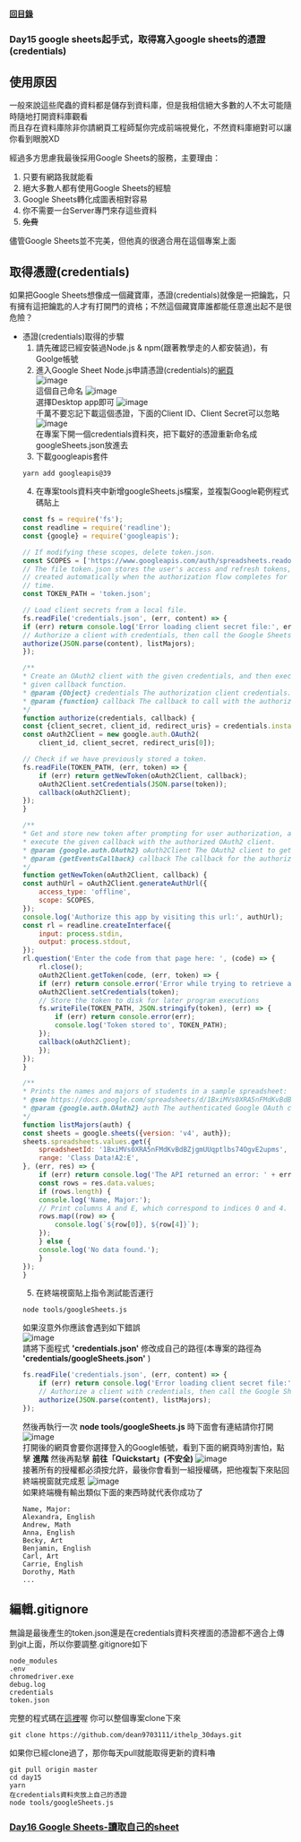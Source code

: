 #### [回目錄](../README.md)
### Day15 google sheets起手式，取得寫入google sheets的憑證(credentials)

使用原因
----
一般來說這些爬蟲的資料都是儲存到資料庫，但是我相信絕大多數的人不太可能隨時隨地打開資料庫觀看  
而且存在資料庫除非你請網頁工程師幫你完成前端視覺化，不然資料庫絕對可以讓你看到眼脫XD  

經過多方思慮我最後採用Google Sheets的服務，主要理由：
1. 只要有網路我就能看
2. 絕大多數人都有使用Google Sheets的經驗
3. Google Sheets轉化成圖表相對容易
4. 你不需要一台Server專門來存這些資料
5. ~~免費~~

儘管Google Sheets並不完美，但他真的很適合用在這個專案上面  

取得憑證(credentials)
------------------------
如果把Google Sheets想像成一個藏寶庫，憑證(credentials)就像是一把鑰匙，只有擁有這把鑰匙的人才有打開門的資格；不然這個藏寶庫誰都能任意進出起不是很危險？  

* 憑證(credentials)取得的步驟
    1. 請先確認已經安裝過Node.js & npm(跟著教學走的人都安裝過)，有Goolge帳號
    2. 進入Google Sheet Node.js申請憑證(credentials)的[網頁](https://developers.google.com/sheets/api/quickstart/nodejs)  
    ![image](./article_img/googlesheet1.png)  
    這個自己命名
    ![image](./article_img/googlesheet2.png)  
    選擇Desktop app即可
    ![image](./article_img/googlesheet3.png)  
    千萬不要忘記下載這個憑證，下面的Client ID、Client Secret可以忽略
    ![image](./article_img/googlesheet4.png)  
    在專案下開一個credentials資料夾，把下載好的憑證重新命名成googleSheets.json放進去
    3. 下載googleapis套件
    ```
    yarn add googleapis@39
    ```  
    4. 在專案tools資料夾中新增googleSheets.js檔案，並複製Google範例程式碼貼上
    ```js
    const fs = require('fs');
    const readline = require('readline');
    const {google} = require('googleapis');

    // If modifying these scopes, delete token.json.
    const SCOPES = ['https://www.googleapis.com/auth/spreadsheets.readonly'];
    // The file token.json stores the user's access and refresh tokens, and is
    // created automatically when the authorization flow completes for the first
    // time.
    const TOKEN_PATH = 'token.json';

    // Load client secrets from a local file.
    fs.readFile('credentials.json', (err, content) => {
    if (err) return console.log('Error loading client secret file:', err);
    // Authorize a client with credentials, then call the Google Sheets API.
    authorize(JSON.parse(content), listMajors);
    });

    /**
    * Create an OAuth2 client with the given credentials, and then execute the
    * given callback function.
    * @param {Object} credentials The authorization client credentials.
    * @param {function} callback The callback to call with the authorized client.
    */
    function authorize(credentials, callback) {
    const {client_secret, client_id, redirect_uris} = credentials.installed;
    const oAuth2Client = new google.auth.OAuth2(
        client_id, client_secret, redirect_uris[0]);

    // Check if we have previously stored a token.
    fs.readFile(TOKEN_PATH, (err, token) => {
        if (err) return getNewToken(oAuth2Client, callback);
        oAuth2Client.setCredentials(JSON.parse(token));
        callback(oAuth2Client);
    });
    }

    /**
    * Get and store new token after prompting for user authorization, and then
    * execute the given callback with the authorized OAuth2 client.
    * @param {google.auth.OAuth2} oAuth2Client The OAuth2 client to get token for.
    * @param {getEventsCallback} callback The callback for the authorized client.
    */
    function getNewToken(oAuth2Client, callback) {
    const authUrl = oAuth2Client.generateAuthUrl({
        access_type: 'offline',
        scope: SCOPES,
    });
    console.log('Authorize this app by visiting this url:', authUrl);
    const rl = readline.createInterface({
        input: process.stdin,
        output: process.stdout,
    });
    rl.question('Enter the code from that page here: ', (code) => {
        rl.close();
        oAuth2Client.getToken(code, (err, token) => {
        if (err) return console.error('Error while trying to retrieve access token', err);
        oAuth2Client.setCredentials(token);
        // Store the token to disk for later program executions
        fs.writeFile(TOKEN_PATH, JSON.stringify(token), (err) => {
            if (err) return console.error(err);
            console.log('Token stored to', TOKEN_PATH);
        });
        callback(oAuth2Client);
        });
    });
    }

    /**
    * Prints the names and majors of students in a sample spreadsheet:
    * @see https://docs.google.com/spreadsheets/d/1BxiMVs0XRA5nFMdKvBdBZjgmUUqptlbs74OgvE2upms/edit
    * @param {google.auth.OAuth2} auth The authenticated Google OAuth client.
    */
    function listMajors(auth) {
    const sheets = google.sheets({version: 'v4', auth});
    sheets.spreadsheets.values.get({
        spreadsheetId: '1BxiMVs0XRA5nFMdKvBdBZjgmUUqptlbs74OgvE2upms',
        range: 'Class Data!A2:E',
    }, (err, res) => {
        if (err) return console.log('The API returned an error: ' + err);
        const rows = res.data.values;
        if (rows.length) {
        console.log('Name, Major:');
        // Print columns A and E, which correspond to indices 0 and 4.
        rows.map((row) => {
            console.log(`${row[0]}, ${row[4]}`);
        });
        } else {
        console.log('No data found.');
        }
    });
    }
    ```
    5. 在終端視窗貼上指令測試能否運行
    ```
    node tools/googleSheets.js
    ```
    如果沒意外你應該會遇到如下錯誤  
    ![image](./article_img/credentials.png)  
    請將下面程式 **'credentials.json'** 修改成自己的路徑(本專案的路徑為 **'credentials/googleSheets.json'** )
    ```js
    fs.readFile('credentials.json', (err, content) => {
        if (err) return console.log('Error loading client secret file:', err);
        // Authorize a client with credentials, then call the Google Sheets API.
        authorize(JSON.parse(content), listMajors);
    });
    ```
    然後再執行一次 **node tools/googleSheets.js** 時下面會有連結請你打開
    ![image](./article_img/credentials_link.png)  
    打開後的網頁會要你選擇登入的Google帳號，看到下面的網頁時別害怕，點擊 **進階** 然後再點擊 **前往「Quickstart」(不安全)**
    ![image](./article_img/warning_web.png)  
    接著所有的授權都必須按允許，最後你會看到一組授權碼，把他複製下來貼回終端視窗就完成惹
    ![image](./article_img/credentails_code.png)  
    如果終端機有輸出類似下面的東西時就代表你成功了
    ```
    Name, Major:
    Alexandra, English
    Andrew, Math
    Anna, English
    Becky, Art
    Benjamin, English
    Carl, Art
    Carrie, English
    Dorothy, Math
    ...
    ```
編輯.gitignore
--------------------------------------------------------
無論是最後產生的token.json還是在credentials資料夾裡面的憑證都不適合上傳到git上面，所以你要調整.gitignore如下  
```
node_modules
.env
chromedriver.exe
debug.log
credentials
token.json
```

完整的程式碼在[這裡](https://github.com/dean9703111/ithelp_30days/day15)喔
你可以整個專案clone下來  
```
git clone https://github.com/dean9703111/ithelp_30days.git
```
如果你已經clone過了，那你每天pull就能取得更新的資料嚕  
```
git pull origin master
cd day15
yarn
在credentials資料夾放上自己的憑證
node tools/googleSheets.js
```
### [Day16 Google Sheets-讀取自己的sheet](/day16/README.md)